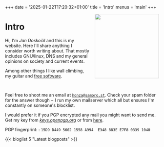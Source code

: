 +++
date = '2025-01-22T17:20:32+01:00'
title = 'Intro'
menus = 'main'
+++

<img src="/img/me.webp" style="float: right; height: 15em; margin-left: 1em;">

# Intro

Hi, I'm *Jan Doskočil* and this is my website. Here I'll share anything I
consider worth writing about. That mostly includes GNU/linux, DNS and my
general opinions on society and current events.

Among other things I like wall climbing, my guitar and [free software](https://www.fsf.org/about/).

<div style="clear:both;"></div>
<br>

Feel free to shoot me an email at <a href="mailto:honza@samoro.st">`honza@samoro.st`</a>.
Check your spam folder for the answer though − I run my own mailserver which all
but ensures I'm constantly on someone's blocklist.

I would prefer it if you PGP encrypted any mail you might want to send me. Get
my key from *[keys.openpgp.org](https://keys.openpgp.org)* or from [here](/dat/pubkey.gpg).

PGP fingerprint:
: `15D9 D449 5602 1558 A994  E348 883E E7F8 0339 1040`

{{< bloglist 5 "Latest blogposts" >}}
